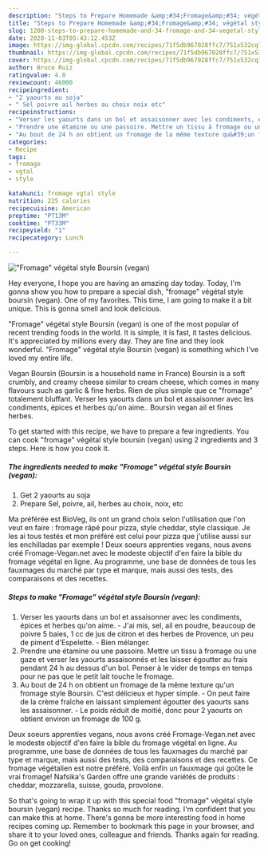 ```yaml
---
description: "Steps to Prepare Homemade &amp;#34;Fromage&amp;#34; végétal style Boursin (vegan)"
title: "Steps to Prepare Homemade &amp;#34;Fromage&amp;#34; végétal style Boursin (vegan)"
slug: 1200-steps-to-prepare-homemade-and-34-fromage-and-34-vegetal-style-boursin-vegan
date: 2020-11-03T05:43:12.453Z
image: https://img-global.cpcdn.com/recipes/71f5db967028ffc7/751x532cq70/fromage-vegetal-style-boursin-vegan-photo-principale-de-la-recette.jpg
thumbnail: https://img-global.cpcdn.com/recipes/71f5db967028ffc7/751x532cq70/fromage-vegetal-style-boursin-vegan-photo-principale-de-la-recette.jpg
cover: https://img-global.cpcdn.com/recipes/71f5db967028ffc7/751x532cq70/fromage-vegetal-style-boursin-vegan-photo-principale-de-la-recette.jpg
author: Bruce Ruiz
ratingvalue: 4.8
reviewcount: 46000
recipeingredient:
- "2 yaourts au soja"
- " Sel poivre ail herbes au choix noix etc"
recipeinstructions:
- "Verser les yaourts dans un bol et assaisonner avec les condiments, épices et herbes qu&#39;on aime. J&#39;ai mis, sel, ail en poudre, beaucoup de poivre 5 baies, 1 cc de jus de citron et des herbes de Provence, un peu de piment d&#39;Espelette. Bien mélanger."
- "Prendre une étamine ou une passoire. Mettre un tissu à fromage ou une gaze et verser les yaourts assaisonnés et les laisser égoutter au frais pendant 24 h au dessus d&#39;un bol. Penser à le vider de temps en temps pour ne pas que le petit lait touche le fromage."
- "Au bout de 24 h on obtient un fromage de la même texture qu&#39;un fromage style Boursin. C&#39;est délicieux et hyper simple. On peut faire de la crème fraîche en laissant simplement égoutter des yaourts sans les assaisonner. Le poids réduit de moitié, donc pour 2 yaourts on obtient environ un fromage de 100 g."
categories:
- Recipe
tags:
- fromage
- vgtal
- style

katakunci: fromage vgtal style 
nutrition: 225 calories
recipecuisine: American
preptime: "PT13M"
cooktime: "PT33M"
recipeyield: "1"
recipecategory: Lunch

---
```



![&#34;Fromage&#34; végétal style Boursin (vegan)](https://img-global.cpcdn.com/recipes/71f5db967028ffc7/751x532cq70/fromage-vegetal-style-boursin-vegan-photo-principale-de-la-recette.jpg)

Hey everyone, I hope you are having an amazing day today. Today, I'm gonna show you how to prepare a special dish, &#34;fromage&#34; végétal style boursin (vegan). One of my favorites. This time, I am going to make it a bit unique. This is gonna smell and look delicious.

&#34;Fromage&#34; végétal style Boursin (vegan) is one of the most popular of recent trending foods in the world. It is simple, it is fast, it tastes delicious. It's appreciated by millions every day. They are fine and they look wonderful. &#34;Fromage&#34; végétal style Boursin (vegan) is something which I've loved my entire life.

Vegan Boursin (Boursin is a household name in France) Boursin is a soft crumbly, and creamy cheese similar to cream cheese, which comes in many flavours such as garlic &amp; fine herbs. Rien de plus simple que ce &#34;fromage&#34; totalement bluffant. Verser les yaourts dans un bol et assaisonner avec les condiments, épices et herbes qu&#39;on aime.. Boursin vegan ail et fines herbes.


To get started with this recipe, we have to prepare a few ingredients. You can cook &#34;fromage&#34; végétal style boursin (vegan) using 2 ingredients and 3 steps. Here is how you cook it.

<!--inarticleads1-->

##### The ingredients needed to make &#34;Fromage&#34; végétal style Boursin (vegan):

1. Get 2 yaourts au soja
1. Prepare  Sel, poivre, ail, herbes au choix, noix, etc


Ma préférée est BioVeg, ils ont un grand choix selon l&#39;utilisation que l&#39;on veut en faire : fromage râpé pour pizza, style cheddar, style classique. Je les ai tous testés et mon préféré est celui pour pizza que j&#39;utilise aussi sur les enchilladas par exemple ! Deux soeurs apprenties vegans, nous avons créé Fromage-Vegan.net avec le modeste objectif d&#39;en faire la bible du fromage végétal en ligne. Au programme, une base de données de tous les fauxmages du marché par type et marque, mais aussi des tests, des comparaisons et des recettes. 

<!--inarticleads2-->

##### Steps to make &#34;Fromage&#34; végétal style Boursin (vegan):

1. Verser les yaourts dans un bol et assaisonner avec les condiments, épices et herbes qu&#39;on aime. - J&#39;ai mis, sel, ail en poudre, beaucoup de poivre 5 baies, 1 cc de jus de citron et des herbes de Provence, un peu de piment d&#39;Espelette. - Bien mélanger.
1. Prendre une étamine ou une passoire. Mettre un tissu à fromage ou une gaze et verser les yaourts assaisonnés et les laisser égoutter au frais pendant 24 h au dessus d&#39;un bol. Penser à le vider de temps en temps pour ne pas que le petit lait touche le fromage.
1. Au bout de 24 h on obtient un fromage de la même texture qu&#39;un fromage style Boursin. C&#39;est délicieux et hyper simple. - On peut faire de la crème fraîche en laissant simplement égoutter des yaourts sans les assaisonner. - Le poids réduit de moitié, donc pour 2 yaourts on obtient environ un fromage de 100 g.


Deux soeurs apprenties vegans, nous avons créé Fromage-Vegan.net avec le modeste objectif d&#39;en faire la bible du fromage végétal en ligne. Au programme, une base de données de tous les fauxmages du marché par type et marque, mais aussi des tests, des comparaisons et des recettes. Ce fromage végétalien est notre préféré. Voilà enfin un fauxmage qui goûte le vrai fromage! Nafsika&#39;s Garden offre une grande variétés de produits : cheddar, mozzarella, suisse, gouda, provolone. 

So that's going to wrap it up with this special food &#34;fromage&#34; végétal style boursin (vegan) recipe. Thanks so much for reading. I'm confident that you can make this at home. There's gonna be more interesting food in home recipes coming up. Remember to bookmark this page in your browser, and share it to your loved ones, colleague and friends. Thanks again for reading. Go on get cooking!
